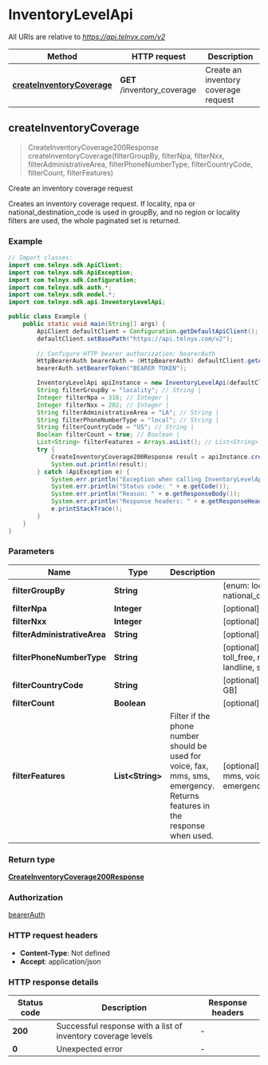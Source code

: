 # InventoryLevelApi

All URIs are relative to *https://api.telnyx.com/v2*

Method | HTTP request | Description
------------- | ------------- | -------------
[**createInventoryCoverage**](InventoryLevelApi.md#createInventoryCoverage) | **GET** /inventory_coverage | Create an inventory coverage request



## createInventoryCoverage

> CreateInventoryCoverage200Response createInventoryCoverage(filterGroupBy, filterNpa, filterNxx, filterAdministrativeArea, filterPhoneNumberType, filterCountryCode, filterCount, filterFeatures)

Create an inventory coverage request

Creates an inventory coverage request. If locality, npa or national_destination_code is used in groupBy, and no region or locality filters are used, the whole paginated set is returned.

### Example

```java
// Import classes:
import com.telnyx.sdk.ApiClient;
import com.telnyx.sdk.ApiException;
import com.telnyx.sdk.Configuration;
import com.telnyx.sdk.auth.*;
import com.telnyx.sdk.model.*;
import com.telnyx.sdk.api.InventoryLevelApi;

public class Example {
    public static void main(String[] args) {
        ApiClient defaultClient = Configuration.getDefaultApiClient();
        defaultClient.setBasePath("https://api.telnyx.com/v2");
        
        // Configure HTTP bearer authorization: bearerAuth
        HttpBearerAuth bearerAuth = (HttpBearerAuth) defaultClient.getAuthentication("bearerAuth");
        bearerAuth.setBearerToken("BEARER TOKEN");

        InventoryLevelApi apiInstance = new InventoryLevelApi(defaultClient);
        String filterGroupBy = "locality"; // String | 
        Integer filterNpa = 318; // Integer | 
        Integer filterNxx = 202; // Integer | 
        String filterAdministrativeArea = "LA"; // String | 
        String filterPhoneNumberType = "local"; // String | 
        String filterCountryCode = "US"; // String | 
        Boolean filterCount = true; // Boolean | 
        List<String> filterFeatures = Arrays.asList(); // List<String> | Filter if the phone number should be used for voice, fax, mms, sms, emergency. Returns features in the response when used.
        try {
            CreateInventoryCoverage200Response result = apiInstance.createInventoryCoverage(filterGroupBy, filterNpa, filterNxx, filterAdministrativeArea, filterPhoneNumberType, filterCountryCode, filterCount, filterFeatures);
            System.out.println(result);
        } catch (ApiException e) {
            System.err.println("Exception when calling InventoryLevelApi#createInventoryCoverage");
            System.err.println("Status code: " + e.getCode());
            System.err.println("Reason: " + e.getResponseBody());
            System.err.println("Response headers: " + e.getResponseHeaders());
            e.printStackTrace();
        }
    }
}
```

### Parameters


Name | Type | Description  | Notes
------------- | ------------- | ------------- | -------------
 **filterGroupBy** | **String**|  | [enum: locality, npa, national_destination_code]
 **filterNpa** | **Integer**|  | [optional]
 **filterNxx** | **Integer**|  | [optional]
 **filterAdministrativeArea** | **String**|  | [optional]
 **filterPhoneNumberType** | **String**|  | [optional] [enum: local, toll_free, national, mobile, landline, shared_cost]
 **filterCountryCode** | **String**|  | [optional] [enum: US, CA, GB]
 **filterCount** | **Boolean**|  | [optional]
 **filterFeatures** | **List&lt;String&gt;**| Filter if the phone number should be used for voice, fax, mms, sms, emergency. Returns features in the response when used. | [optional] [enum: sms, mms, voice, fax, emergency]

### Return type

[**CreateInventoryCoverage200Response**](CreateInventoryCoverage200Response.md)

### Authorization

[bearerAuth](../README.md#bearerAuth)

### HTTP request headers

- **Content-Type**: Not defined
- **Accept**: application/json

### HTTP response details
| Status code | Description | Response headers |
|-------------|-------------|------------------|
| **200** | Successful response with a list of inventory coverage levels |  -  |
| **0** | Unexpected error |  -  |

